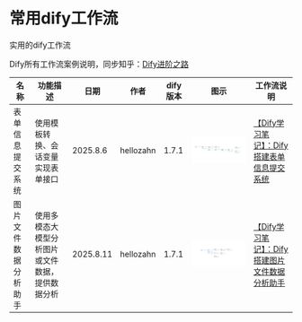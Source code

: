# 常用dify工作流

实用的dify工作流

Dify所有工作流案例说明，同步知乎：[Dify进阶之路](https://www.zhihu.com/column/c_1921488411589575131)



| 名称                 | 功能描述                                         | 日期      | 作者      | dify版本 | 图示                                 | 工作流说明                                                   |
| -------------------- | ------------------------------------------------ | --------- | --------- | -------- | ------------------------------------ | ------------------------------------------------------------ |
| 表单信息提交系统     | 使用模板转换、会话变量实现表单接口               | 2025.8.6  | hellozahn | 1.7.1    | ![img](img/表单信息提交系统.png)     | [【Dify学习笔记】：Dify搭建表单信息提交系统](https://zhuanlan.zhihu.com/p/1936441788090016457) |
| 图片文件数据分析助手 | 使用多模态大模型分析图片或文件数据，提供数据分析 | 2025.8.11 | hellozahn | 1.7.1    | ![img](img/图片文件数据分析助手.png) | [【Dify学习笔记】：Dify搭建图片文件数据分析助手](https://zhuanlan.zhihu.com/p/1938608085246677461) |

